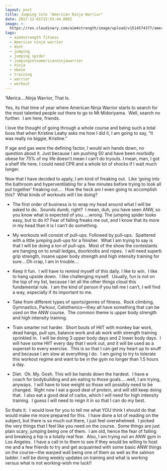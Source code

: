 ```yaml
---
layout: post
title: Jumping into "American Ninja Warrior"
date: 2017-12-01T15:53:44.000Z
image: >-
  https://res.cloudinary.com/aim4strength/image/upload/v1514574377/american-ninja-warrior-logo.jpg
tags:
  - aim4strength fitness
  - American ninja warrior
  - diet
  - jumping
  - jumping spider
  - jumpingintoamericanninjawarrior
  - ninja
  - obese
  - training
  - warrior
  - workout
---
```

‘Merica….Ninja Warrior, That Is.

Yes, its that time of year where American Ninja Warrior starts to search for the most talented people out there to go to Mt Midoriyama.  Well, search no further.  I am here, friends.

I love the thought of going through a whole course and being such a total boss that when Kristine Leahy asks me how I did it, I am going to say, “it was really no biggie, Kristine.”

If age and gas were the defining factor, I would win hands down, no question about it. Just because I am pushing 50 and have been morbidly obese for 75% of my life doesn’t mean I can’t do tryouts. I mean, man, I got a shelf life here. I could need CPR and a whole lot of shocks if I wait much longer.

Now that I have decided to apply, I am kind of freaking out.  Like ‘going into the bathroom and hyperventilating for a few minutes before trying to look all put together’ freaking out.…  How the heck am I even going to accomplish this?  What kinds of workouts will I be doing?




  * The first order of business is to wrap my head around what I will be asked to do.  Sounds dumb, right?  I mean, duh, you have seen ANW, so you know what is expected of you…..wrong. The jumping spider looks easy, but to do it? Fear of falling freaks me out, and I know that its more in my head than it is I can’t do something.


  * My workouts will consist of pull-ups. Followed by pull-ups.  Spattered with a little jumping pull-ups for a finisher.  What I am trying to say is that I will be doing a ton of pull-ups.  Most of the show the contestants are hanging on to small ledges, doorknobs and ropes.  I will need superb grip strength, insane upper body strength and high intensity training for sure….Oh crap, I am in trouble….


  * Keep it fun.  I will have to remind myself of this daily. I like to win.  I like to hang upside down.  I like challenging myself.  Usually, fun is not on the top of my list, because I let all the other things cloud this fundamental rule.  I am the kind of person if you tell me I can’t, I will find a way, especially if its important to me.


  * Take from different types of sports/genres of fitness.  Rock climbing, Gymnastics, Parkour, Calisthenics—they all have something that can be used on the ANW course.  The common theme is upper body strength and high intensity training.


  * Train smarter not harder.  Short bouts of HIIT with monkey bar work, dead hangs, pull ups, balance work and ab work with strength training sprinkled in.  I will be doing 3 upper body days and 2 lower body days.  I will have some HIIT every day that I work out, and it will be used as a superset to every exercise.  This is so that I can get my heart up to snuff and because I am slow at everything I do.  I am going to try to tolerate this workout regime and want to be in the gym no longer than 1.5 hours a day.


  * Diet.  Oh. My. Gosh. This will be hands down the hardest.  I have a coach for bodybuilding and am eating to those goals…..well, I am trying, anyways.  I will have to lose weight so those will possibly need to be changed.  Right now I eat a good deal of protein, and will still keep doing that.  I also eat a good deal of carbs, which I will need for high intensity training.  I guess I will need to reign it in so that I can do my best.


So thats it.  I would love for you to tell me what YOU think I should do that would make me more prepared for this.  I have done a lot of reading on the subject, but there is so much out there, I just feel overwhelmed.  I picked the very things that I feel like you need on the course.  Some things are just plain scary, jumping being one of them.  I am old, hence the fear of falling and breaking a hip is a totally real fear.  Also, I am trying out an ANW gym in Los Angeles.  I have a call in to them to see if they would be willing to host me and a few friends to try and get acquainted with some basic ANW things on the course—the warped wall being one of them as well as the salmon ladder. I will be doing weekly updates on training and what is working versus what is not working-wish me luck!!
